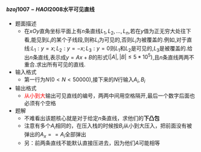#### $bzoj1007-HAOI2008$水平可见直线

* 题面描述
  * 在$xOy$直角坐标平面上有$n$条直线$L_1,L_2,...,L_n$,若在$y$值为正无穷大处往下看,能见到$L_i$的某个子线段,则称$L_i$为可见的,否则$L_i$为被覆盖的.例如,对于直线:$L_1:y=x; L_2:y=-x; L_3:y=0$则$L_1$和$L_2$是可见的,$L_3$是被覆盖的.给出$n$条直线,表示成$y=Ax+B$的形式$(|A|,|B|\leq 5*10^5)$,且$n$条直线两两不重合.求出所有可见的直线.	
* 输入格式
  * 第一行为$N(0 < N < 50000)$,接下来的$N$行输入$A_i,B_i$
* 输出格式
  * <font color="red">从小到大</font>输出可见直线的编号，两两中间用空格隔开,最后一个数字后面也必须有个空格
* 题解
  * 不难看出该题核心就是对于给定$n$条直线，求他们的**下凸包**
  * 注意有多个$A_i$相同的，在压入栈的时候按$B_i$从小到大压入，把前面没有被弹出的$A_x==A_i$全部弹出
  * 另：前两条直线不能默认直接压进去，因为他们$A$可能相等